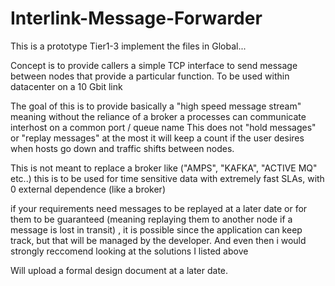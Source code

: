 # Interlink-Message-Forwarder
This is a prototype Tier1-3 implement the files in Global...

Concept is to provide callers a simple TCP interface to send message between nodes that provide a particular function. To be used within datacenter on a 10 Gbit link

The goal of this is to provide basically a "high speed message stream" meaning without the reliance of a broker a processes can communicate interhost on a common port / queue name
This does not "hold messages" or "replay messages" at the most it will keep a count if the user desires when hosts go down and traffic shifts between nodes.

This is not meant to replace a broker like ("AMPS", "KAFKA", "ACTIVE MQ" etc..) this is to be used for time sensitive data with extremely fast SLAs, with 0 external dependence (like a broker)

if your requirements need messages to be replayed at a later date or for them to be guaranteed (meaning replaying them to another node if a message is lost in transit) , 
it is possible since the application can keep track, but that will be managed by the developer. And even then i would strongly reccomend looking at the solutions I listed above

Will upload a formal design document at a later date.
